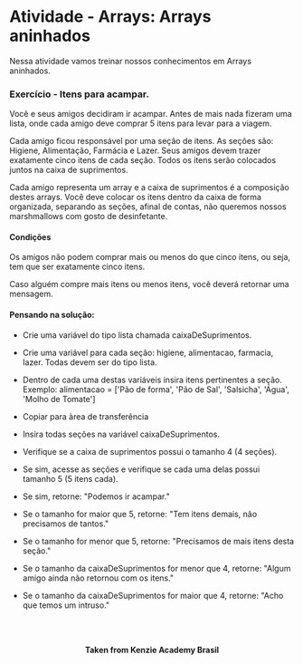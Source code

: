<h1>Atividade - Arrays: Arrays aninhados</h1>

Nessa atividade vamos treinar nossos conhecimentos em Arrays aninhados.

<h3>Exercício - Itens para acampar.</h3>
Você e seus amigos decidiram ir acampar. Antes de mais nada fizeram uma lista, onde cada amigo deve comprar 5 itens para levar para a viagem.

Cada amigo ficou responsável por uma seção de itens. As seções são: Higiene, Alimentação, Farmácia e Lazer. Seus amigos devem trazer exatamente cinco itens de cada seção. Todos os itens serão colocados juntos na caixa de suprimentos.

Cada amigo representa um array e a caixa de suprimentos é a composição destes arrays. Você deve colocar os itens dentro da caixa de forma organizada, separando as seções, afinal de contas, não queremos nossos marshmallows com gosto de desinfetante.

<h4>Condições</h4>
Os amigos não podem comprar mais ou menos do que cinco itens, ou seja, tem que ser exatamente cinco itens.

Caso alguém compre mais itens ou menos itens, você deverá retornar uma mensagem.

<h4>Pensando na solução:</h4>

- Crie uma variável do tipo lista chamada caixaDeSuprimentos.
- Crie uma variável para cada seção: higiene, alimentacao, farmacia, lazer. Todas devem ser do tipo lista.
- Dentro de cada uma destas variáveis insira itens pertinentes a seção. Exemplo: alimentacao = ['Pão de forma', 'Pão de Sal', 'Salsicha', 'Água', 'Molho de Tomate']
- Copiar para àrea de transferência
- Insira todas seções na variável caixaDeSuprimentos.
- Verifique se a caixa de suprimentos possui o tamanho 4 (4 seções).

- Se sim, acesse as seções e verifique se cada uma delas possui tamanho 5 (5 itens cada).
- Se sim, retorne: "Podemos ir acampar."
- Se o tamanho for maior que 5, retorne: "Tem itens demais, não precisamos de tantos."
- Se o tamanho for menor que 5, retorne: "Precisamos de mais itens desta seção."
- Se o tamanho da caixaDeSuprimentos for menor que 4, retorne: "Algum amigo ainda não retornou com os itens."
- Se o tamanho da caixaDeSuprimentos for maior que 4, retorne: "Acho que temos um intruso."
<br>
<br>

<p align="center"><b>Taken from Kenzie Academy Brasil</b></p>
